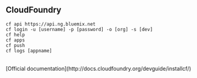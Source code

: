 ##  CloudFoundry

```
cf api https://api.ng.bluemix.net
cf login -u [username] -p [password] -o [org] -s [dev]
cf help
cf apps
cf push
cf logs [appname]
```
<br />
[Official documentation](http://docs.cloudfoundry.org/devguide/installcf/)
